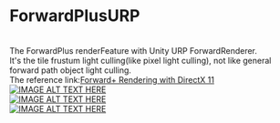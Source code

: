 # ForwardPlusURP
<br>The ForwardPlus renderFeature with Unity URP ForwardRenderer.
<br>It's the tile frustum light culling(like pixel light culling), not like general forward path object light culling.
<br>The reference link:[Forward+ Rendering with DirectX 11](https://www.3dgep.com/forward-plus/)
<br>
[![IMAGE ALT TEXT HERE](https://img.youtube.com/vi/GKGNuyr8ceA/0.jpg)](https://www.youtube.com/watch?v=GKGNuyr8ceA)
<br>
[![IMAGE ALT TEXT HERE](https://img.youtube.com/vi/hHB6sF3T-wc/0.jpg)](https://www.youtube.com/watch?v=hHB6sF3T-wc)
<br>
[![IMAGE ALT TEXT HERE](https://img.youtube.com/vi/VpWxjQooq5k/0.jpg)](https://www.youtube.com/watch?v=VpWxjQooq5k)

